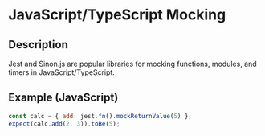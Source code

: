 # JavaScript/TypeScript Mocking

## Description
Jest and Sinon.js are popular libraries for mocking functions, modules, and timers in JavaScript/TypeScript.

## Example (JavaScript)
```javascript
const calc = { add: jest.fn().mockReturnValue(5) };
expect(calc.add(2, 3)).toBe(5);
```
